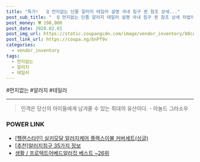 ```yaml
--- 
title: "특가!   Q 먼지없는 단품 알러지 테일러 설명 국내 침구 퀸 참조 상세..." 
post_sub_title: "  Q 먼지없는 단품 알러지 테일러 설명 국내 침구 퀸 참조 상세 차렵이불" 
post_money: ₩ 198,000 
post_date: 2020.02.01 
post_img_url: https://static.coupangcdn.com/image/vendor_inventory/b0cd/9fefec684eb7d3d02d6a9ed72ed2b8e79941df253f908398473b7e7fee18.jpg 
post_link_url: https://coupa.ng/bnPf9v 
categories: 
  - vendor_inventory 
tags: 
  - 먼지없는 
  - 알러지 
  - 테일러 
--- 
```

  #먼지없는 #알러지 #테일러 
<hr> 

> 인격은 당신의 아이들에게 남겨줄 수 있는 최대의 유산이다. - 아놀드 그라소우 


### POWER LINK

* <a href="https://blog.naver.com/fasyy4321/221786850860" target="_blank">[헬렌스타인] 실키모달 알러지케어 플렉스이불 커버세트(싱글)</a>
* <a href="https://blog.naver.com/fasyy4321/221792134783" target="_blank">[추천]알러지침구 35가지 정보</a>
* <a href="https://blog.naver.com/santokki14/221779664821" target="_blank">생활 / 프로텍트어베드알러집 베스트 ~26위</a>
